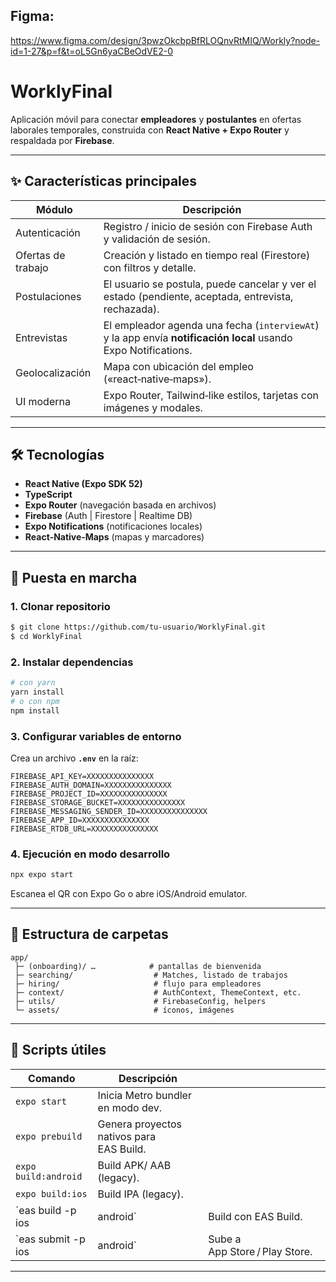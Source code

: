 ## Figma: 

https://www.figma.com/design/3pwzOkcbpBfRLOQnvRtMIQ/Workly?node-id=1-27&p=f&t=oL5Gn6yaCBeOdVE2-0

# WorklyFinal

Aplicación móvil para conectar **empleadores** y **postulantes** en ofertas laborales temporales, construida con **React Native + Expo Router** y respaldada por **Firebase**.

---

## ✨ Características principales

| Módulo             | Descripción                                                                                                    |
| ------------------ | -------------------------------------------------------------------------------------------------------------- |
| Autenticación      | Registro / inicio de sesión con Firebase Auth y validación de sesión.                                          |
| Ofertas de trabajo | Creación y listado en tiempo real (Firestore) con filtros y detalle.                                           |
| Postulaciones      | El usuario se postula, puede cancelar y ver el estado (pendiente, aceptada, entrevista, rechazada).            |
| Entrevistas        | El empleador agenda una fecha (`interviewAt`) y la app envía **notificación local** usando Expo Notifications. |
| Geolocalización    | Mapa con ubicación del empleo («react‑native‑maps»).                                                           |
| UI moderna         | Expo Router, Tailwind‑like estilos, tarjetas con imágenes y modales.                                           |

---

## 🛠️ Tecnologías

* **React Native (Expo SDK 52)**
* **TypeScript**
* **Expo Router** (navegación basada en archivos)
* **Firebase** (Auth | Firestore | Realtime DB)
* **Expo Notifications** (notificaciones locales)
* **React‑Native‑Maps** (mapas y marcadores)

---

## 🚀 Puesta en marcha

### 1. Clonar repositorio

```bash
$ git clone https://github.com/tu‑usuario/WorklyFinal.git
$ cd WorklyFinal
```

### 2. Instalar dependencias

```bash
# con yarn
yarn install
# o con npm
npm install
```

### 3. Configurar variables de entorno

Crea un archivo **`.env`** en la raíz:

```env
FIREBASE_API_KEY=XXXXXXXXXXXXXXX
FIREBASE_AUTH_DOMAIN=XXXXXXXXXXXXXXX
FIREBASE_PROJECT_ID=XXXXXXXXXXXXXXX
FIREBASE_STORAGE_BUCKET=XXXXXXXXXXXXXXX
FIREBASE_MESSAGING_SENDER_ID=XXXXXXXXXXXXXXX
FIREBASE_APP_ID=XXXXXXXXXXXXXXX
FIREBASE_RTDB_URL=XXXXXXXXXXXXXXX
```


### 4. Ejecución en modo desarrollo

```bash
npx expo start
```

Escanea el QR con Expo Go o abre iOS/Android emulator.

---

## 📂 Estructura de carpetas

```
app/
 ├─ (onboarding)/ …            # pantallas de bienvenida
 ├─ searching/                  # Matches, listado de trabajos
 ├─ hiring/                     # flujo para empleadores
 ├─ context/                    # AuthContext, ThemeContext, etc.
 ├─ utils/                      # FirebaseConfig, helpers
 └─ assets/                     # íconos, imágenes
```

---

## 🧪 Scripts útiles

| Comando              | Descripción                              |                                |
| -------------------- | ---------------------------------------- | ------------------------------ |
| `expo start`         | Inicia Metro bundler en modo dev.        |                                |
| `expo prebuild`      | Genera proyectos nativos para EAS Build. |                                |
| `expo build:android` | Build APK/ AAB (legacy).                 |                                |
| `expo build:ios`     | Build IPA (legacy).                      |                                |
| \`eas build -p ios   | android\`                                | Build con EAS Build.           |
| \`eas submit -p ios  | android\`                                | Sube a App Store / Play Store. |

---
